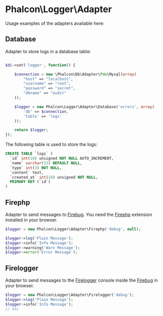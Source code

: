 Phalcon\Logger\Adapter
======================

Usage examples of the adapters available here:

Database
--------
Adapter to store logs in a database table:

```php

$di->set('logger', function() {

	$connection = new \Phalcon\Db\Adapter\Pdo\Mysql(array(
		"host" => "localhost",
		"username" => "root",
		"password" => "secret",
		"dbname" => "audit"
	));

	$logger = new Phalcon\Logger\Adapter\Database('errors', array(
		'db' => $connection,
		'table' => 'logs'
	));

	return $logger;
});

```

The following table is used to store the logs:

```sql
CREATE TABLE `logs` (
  `id` int(10) unsigned NOT NULL AUTO_INCREMENT,
  `name` varchar(32) DEFAULT NULL,
  `type` int(3) NOT NULL,
  `content` text,
  `created_at` int(18) unsigned NOT NULL,
  PRIMARY KEY (`id`)
)
```

Firephp
-------
Adapter to send messages to [Firebug](https://getfirebug.com/). You need
the [Firephp](http://www.firephp.org/) extension installed in your browser.

```php
$logger = new Phalcon\Logger\Adapter\Firephp('debug', null);

$logger->log('Plain Message');
$logger->info('Info Message');
$logger->warning('Warn Message');
$logger->error('Error Message');
```

Firelogger
----------
Adapter to send messages to the [Firelogger](http://firelogger.binaryage.com/) console inside the [Firebug](https://getfirebug.com/) in your browser.

```php
$logger = new Phalcon\Logger\Adapter\Firelogger('debug');
$logger->log('Plain Message');
$logger->info('Info Message');
// etc
```

